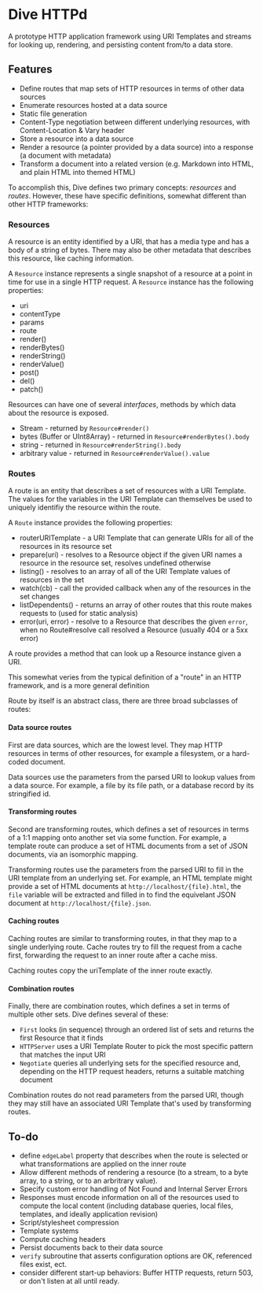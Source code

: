 # Dive HTTPd

A prototype HTTP application framework using URI Templates and streams for looking up, rendering, and persisting content from/to a data store.


## Features

* Define routes that map sets of HTTP resources in terms of other data sources
* Enumerate resources hosted at a data source
* Static file generation
* Content-Type negotiation between different underlying resources, with Content-Location & Vary header
* Store a resource into a data source
* Render a resource (a pointer provided by a data source) into a response (a document with metadata)
* Transform a document into a related version (e.g. Markdown into HTML, and plain HTML into themed HTML)

To accomplish this, Dive defines two primary concepts: _resources_ and _routes_. However, these have specific definitions, somewhat different than other HTTP frameworks:


### Resources

A resource is an entity identified by a URI, that has a media type and has a body of a string of bytes. There may also be other metadata that describes this resource, like caching information.

A `Resource` instance represents a single snapshot of a resource at a point in time for use in a single HTTP request. A `Resource` instance has the following properties:

* uri
* contentType
* params
* route
* render()
* renderBytes()
* renderString()
* renderValue()
* post()
* del()
* patch()

Resources can have one of several _interfaces_, methods by which data about the resource is exposed.

* Stream - returned by `Resource#render()`
* bytes (Buffer or UInt8Array) - returned in `Resource#renderBytes().body`
* string - returned in `Resource#renderString().body`
* arbitrary value - returned in `Resource#renderValue().value`


### Routes

A route is an entity that describes a set of resources with a URI Template. The values for the variables in the URI Template can themselves be used to uniquely identifiy the resource within the route.

A `Route` instance provides the following properties:

* routerURITemplate - a URI Template that can generate URIs for all of the resources in its resource set
* prepare(uri) - resolves to a Resource object if the given URI names a resource in the resource set, resolves undefined otherwise
* listing() - resolves to an array of all of the URI Template values of resources in the set
* watch(cb) - call the provided callback when any of the resources in the set changes
* listDependents() - returns an array of other routes that this route makes requests to (used for static analysis)
* error(uri, error) - resolve to a Resource that describes the given `error`, when no Route#resolve call resolved a Resource (usually 404 or a 5xx error)

A route provides a method that can look up a Resource instance given a URI.

This somewhat veries from the typical definition of a "route" in an HTTP framework, and is a more general definition

Route by itself is an abstract class, there are three broad subclasses of routes:


#### Data source routes

First are data sources, which are the lowest level. They map HTTP resources in terms of other resources, for example a filesystem, or a hard-coded document.

Data sources use the parameters from the parsed URI to lookup values from a data source. For example, a file by its file path, or a database record by its stringified id.


#### Transforming routes

Second are transforming routes, which defines a set of resources in terms of a 1:1 mapping onto another set via some function. For example, a template route can produce a set of HTML documents from a set of JSON documents, via an isomorphic mapping.

Transforming routes use the parameters from the parsed URI to fill in the URI template from an underlying set. For example, an HTML template might provide a set of HTML documents at `http://localhost/{file}.html`, the `file` variable will be extracted and filled in to find the equivelant JSON document at `http://localhost/{file}.json`.


#### Caching routes

Caching routes are similar to transforming routes, in that they map to a single underlying route. Cache routes try to fill the request from a cache first, forwarding the request to an inner route after a cache miss.

Caching routes copy the uriTemplate of the inner route exactly.


#### Combination routes

Finally, there are combination routes, which defines a set in terms of multiple other sets. Dive defines several of these:

* `First` looks (in sequence) through an ordered list of sets and returns the first Resource that it finds
* `HTTPServer` uses a URI Template Router to pick the most specific pattern that matches the input URI
* `Negotiate` queries all underlying sets for the specified resource and, depending on the HTTP request headers, returns a suitable matching document

Combination routes do not read parameters from the parsed URI, though they may still have an associated URI Template that's used by transforming routes.


## To-do

* define `edgeLabel` property that describes when the route is selected or what transformations are applied on the inner route
* Allow different methods of rendering a resource (to a stream, to a byte array, to a string, or to an arbritrary value).
* Specify custom error handling of Not Found and Internal Server Errors
* Responses must encode information on all of the resources used to compute the local content (including database queries, local files, templates, and ideally application revision)
* Script/stylesheet compression
* Template systems
* Compute caching headers
* Persist documents back to their data source
* `verify` subroutine that asserts configuration options are OK, referenced files exist, ect.
* consider different start-up behaviors: Buffer HTTP requests, return 503, or don't listen at all until ready.
